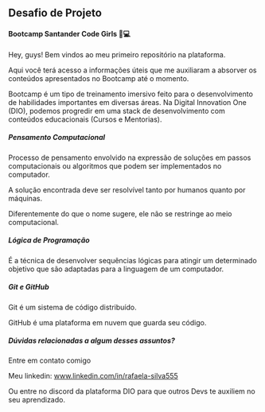 ## Desafio de Projeto

#### Bootcamp Santander Code Girls :girl::computer:

Hey, guys! Bem vindos ao meu primeiro repositório na plataforma.

Aqui você terá acesso a informações úteis que me auxiliaram a absorver os conteúdos apresentados no Bootcamp até o momento.

Bootcamp é um tipo de treinamento imersivo feito para o desenvolvimento de habilidades importantes em diversas áreas. Na Digital Innovation One (DIO), podemos progredir em uma stack de desenvolvimento com conteúdos educacionais (Cursos e Mentorias).

##### Pensamento Computacional

Processo de pensamento envolvido na expressão de soluções em passos computacionais ou algoritmos que podem ser implementados no computador.

A solução encontrada deve ser resolvível tanto por humanos quanto por máquinas.

Diferentemente do que o nome sugere, ele não se restringe ao meio computacional.

##### Lógica de Programação

É a técnica de desenvolver sequências lógicas para atingir um determinado objetivo que são adaptadas para a linguagem de um computador.

##### Git e GitHub

Git é um sistema de código distribuído. 

GitHub é uma plataforma em nuvem que guarda seu código.

##### Dúvidas relacionadas a algum desses assuntos?

Entre em contato comigo

Meu linkedin: www.linkedin.com/in/rafaela-silva555

Ou entre no discord da plataforma DIO para que outros Devs te auxiliem no seu aprendizado.











